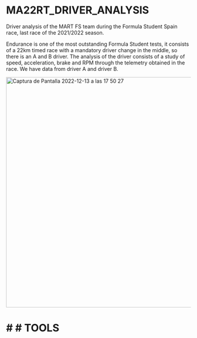 # MA22RT_DRIVER_ANALYSIS

Driver analysis of the MART FS team during the Formula Student Spain race, last race of the 2021/2022 season.

Endurance is one of the most outstanding Formula Student tests, it consists of a 22km timed race with a mandatory driver change in the middle, so there is an A and B driver.
The analysis of the driver consists of a study of speed, acceleration, brake and RPM through the telemetry obtained in the race. We have data from driver A and driver B.

<img width="629" alt="Captura de Pantalla 2022-12-13 a las 17 50 27" src="https://user-images.githubusercontent.com/29893993/207394375-216ad83d-5cad-473e-b8c7-a52b76e158d8.png">

# # # TOOLS
